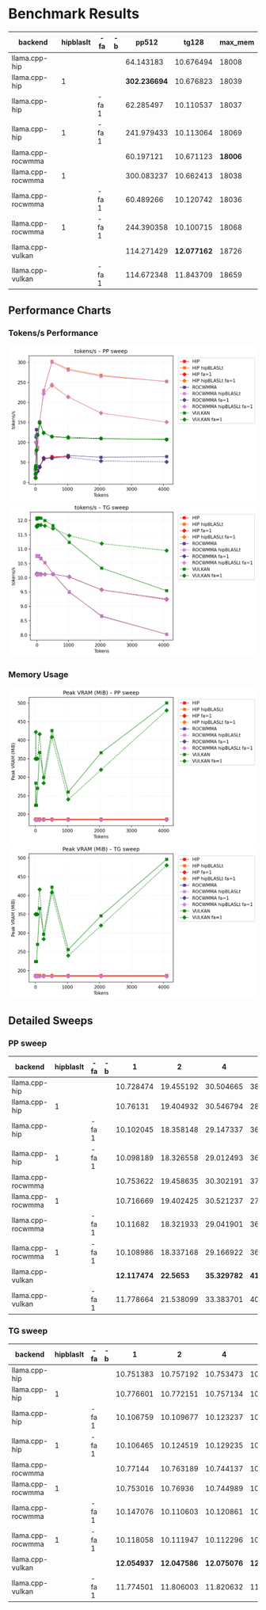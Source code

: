 # Benchmark Results
| backend           | hipblaslt   | -fa   | -b   | pp512          | tg128         | max_mem   |
|-------------------|-------------|-------|------|----------------|---------------|-----------|
| llama.cpp-hip     |             |       |      | 64.143183      | 10.676494     | 18008     |
| llama.cpp-hip     | 1           |       |      | **302.236694** | 10.676823     | 18039     |
| llama.cpp-hip     |             | -fa 1 |      | 62.285497      | 10.110537     | 18037     |
| llama.cpp-hip     | 1           | -fa 1 |      | 241.979433     | 10.113064     | 18069     |
| llama.cpp-rocwmma |             |       |      | 60.197121      | 10.671123     | **18006** |
| llama.cpp-rocwmma | 1           |       |      | 300.083237     | 10.662413     | 18038     |
| llama.cpp-rocwmma |             | -fa 1 |      | 60.489266      | 10.120742     | 18036     |
| llama.cpp-rocwmma | 1           | -fa 1 |      | 244.390358     | 10.100715     | 18068     |
| llama.cpp-vulkan  |             |       |      | 114.271429     | **12.077162** | 18726     |
| llama.cpp-vulkan  |             | -fa 1 |      | 114.672348     | 11.843709     | 18659     |
## Performance Charts

### Tokens/s Performance
![PP Tokens/s](pp_tokens_per_sec.png)
![TG Tokens/s](tg_tokens_per_sec.png)

### Memory Usage
![PP VRAM](pp_vram_peak_mib.png)
![TG VRAM](tg_vram_peak_mib.png)

## Detailed Sweeps

### PP sweep
| backend           | hipblaslt   | -fa   | -b   | 1             | 2           | 4             | 8             | 16                 | 32             | 64             | 128            | 256            | 512            | 1024           |     2048 |     4096 |
|-------------------|-------------|-------|------|---------------|-------------|---------------|---------------|--------------------|----------------|----------------|----------------|----------------|----------------|----------------|----------|----------|
| llama.cpp-hip     |             |       |      | 10.728474     | 19.455192   | 30.504665     | 38.213087     | **115.159264**     | **132.044193** | 28.703737      | 39.464211      | 57.356334      | 64.143183      | 64.802091      | nan      | nan      |
| llama.cpp-hip     | 1           |       |      | 10.76131      | 19.404932   | 30.546794     | 28.452504     | 73.841683          | 100.426465     | 83.49487       | 150.839875     | **229.916782** | **302.236694** | **283.053192** | 267.672  | 252.017  |
| llama.cpp-hip     |             | -fa 1 |      | 10.102045     | 18.358148   | 29.147337     | 36.576866     | 100.676031         | 118.424596     | 28.740937      | 38.641572      | 60.442386      | 62.285497      | 64.828908      | nan      | nan      |
| llama.cpp-hip     | 1           | -fa 1 |      | 10.098189     | 18.326558   | 29.012493     | 36.495108     | 100.538917         | 118.472479     | 88.02919       | 152.042454     | 221.383582     | 241.979433     | 213.686058     | 173.483  | 150.524  |
| llama.cpp-rocwmma |             |       |      | 10.753622     | 19.458635   | 30.302191     | 37.917594     | 113.889146         | 131.684079     | 27.775216      | 40.164585      | 59.701332      | 60.197121      | 67.376734      |  62.978  |  64.2632 |
| llama.cpp-rocwmma | 1           |       |      | 10.716669     | 19.402425   | 30.521237     | 27.888932     | 71.739945          | 98.320995      | 82.804848      | 150.166475     | 228.141157     | 300.083237     | 280.737        | 265.422  | 252.78   |
| llama.cpp-rocwmma |             | -fa 1 |      | 10.11682      | 18.321933   | 29.041901     | 36.424562     | 100.462693         | 118.578884     | 27.270577      | 37.26973       | 61.146436      | 60.489266      | 62.667691      |  53.5449 |  51.365  |
| llama.cpp-rocwmma | 1           | -fa 1 |      | 10.108986     | 18.337168   | 29.166922     | 36.530014     | 100.69652          | 118.458912     | 87.781152      | **152.279946** | 221.083338     | 244.390358     | 212.949693     | 173.109  | 150.821  |
| llama.cpp-vulkan  |             |       |      | **12.117474** | **22.5653** | **35.329782** | **41.558976** | 39.828041999999996 | 80.108862      | **119.447184** | 150.894834     | 124.215617     | 114.271429     | 111.081217     | 109.189  | 107.777  |
| llama.cpp-vulkan  |             | -fa 1 |      | 11.778664     | 21.538099   | 33.383701     | 40.500679     | 38.512592          | 80.063254      | 117.854648     | 147.974911     | 123.409995     | 114.672348     | 113.080588     | 110.07   | 106.762  |
### TG sweep
| backend           | hipblaslt   | -fa   | -b   | 1             | 2             | 4             | 8            | 16            | 32            | 64                 | 128           | 256           | 512         | 1024          | 2048              | 4096              |
|-------------------|-------------|-------|------|---------------|---------------|---------------|--------------|---------------|---------------|--------------------|---------------|---------------|-------------|---------------|-------------------|-------------------|
| llama.cpp-hip     |             |       |      | 10.751383     | 10.757192     | 10.753473     | 10.758921    | 10.757142     | 10.755483     | 10.763063          | 10.676494     | 10.526737     | 10.131686   | 9.496776      | 8.657899          | 8.025803          |
| llama.cpp-hip     | 1           |       |      | 10.776601     | 10.772151     | 10.757134     | 10.757346    | 10.757309     | 10.75783      | 10.744068          | 10.676823     | 10.525303     | 10.136129   | 9.506588      | 8.64626           | 8.023466          |
| llama.cpp-hip     |             | -fa 1 |      | 10.106759     | 10.109677     | 10.123237     | 10.111736    | 10.111184     | 10.113984     | 10.124979          | 10.110537     | 10.116889     | 10.127792   | 10.025886     | 9.577257          | 9.235081          |
| llama.cpp-hip     | 1           | -fa 1 |      | 10.106465     | 10.124519     | 10.129235     | 10.126358    | 10.114302     | 10.113412     | 10.130173          | 10.113064     | 10.118666     | 10.123342   | 10.025075     | 9.582502999999999 | 9.248552          |
| llama.cpp-rocwmma |             |       |      | 10.77144      | 10.763189     | 10.744137     | 10.757692    | 10.748037     | 10.753924     | 10.749379          | 10.671123     | 10.520699     | 10.131576   | 9.502934      | 8.658048          | 8.02802           |
| llama.cpp-rocwmma | 1           |       |      | 10.753016     | 10.76936      | 10.744989     | 10.762135    | 10.763603     | 10.755928     | 10.771469          | 10.662413     | 10.520377     | 10.135787   | 9.508353      | 8.648212000000001 | 8.029656          |
| llama.cpp-rocwmma |             | -fa 1 |      | 10.147076     | 10.110603     | 10.120861     | 10.123105    | 10.127324     | 10.118425     | 10.131912          | 10.120742     | 10.118846     | 10.124697   | 10.031859     | 9.577754          | 9.257415          |
| llama.cpp-rocwmma | 1           | -fa 1 |      | 10.118058     | 10.111947     | 10.112296     | 10.114124    | 10.113113     | 10.115991     | 10.117111          | 10.100715     | 10.114651     | 10.129173   | 10.020101     | 9.572316          | 9.254221          |
| llama.cpp-vulkan  |             |       |      | **12.054937** | **12.047586** | **12.075076** | **12.08667** | **12.076421** | **12.080347** | **12.091682**      | **12.077162** | **11.994809** | **11.8205** | 11.238559     | 10.33692          | 9.545228999999999 |
| llama.cpp-vulkan  |             | -fa 1 |      | 11.774501     | 11.806003     | 11.820632     | 11.819607    | 11.827301     | 11.826502     | 11.833207999999999 | 11.843709     | 11.815074     | 11.71428    | **11.474159** | **11.192112**     | **10.949713**     |